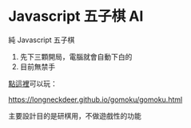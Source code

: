 # Javascript 五子棋 AI
純 Javascript 五子棋

1. 先下三顆開局，電腦就會自動下白的
1. 目前無禁手

[點這裡](https://longneckdeer.github.io/gomoku/gomoku.html)可以玩：

https://longneckdeer.github.io/gomoku/gomoku.html

主要設計目的是研棋用，不做遊戲性的功能
